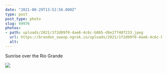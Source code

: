 ```yaml
---
date: "2021-08-29T13:52:56.000Z"
type: post 
post_type: photo
slug: 49976
photos: 
- path: uploads/2021/1f2d09f0-4ae6-4c6c-b865-d9e277407233.jpeg
  url: https://brandon_swoop.ngrok.io/uploads/2021/1f2d09f0-4ae6-4c6c-b865-d9e277407233.jpeg
  alt: 
---
```

Sunrise over the Rio Grande


![](/uploads/2021/1f2d09f0-4ae6-4c6c-b865-d9e277407233.jpeg)

